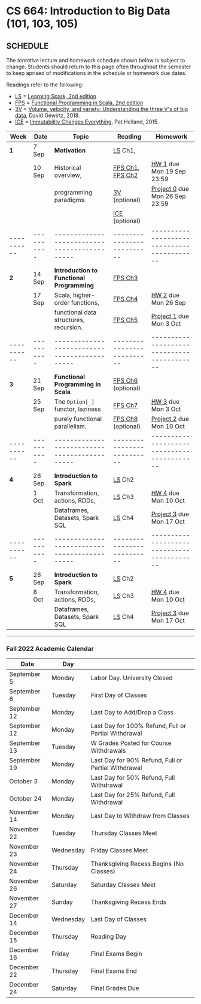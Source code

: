# CS 664: Introduction to Big Data (101, 103, 105)

## SCHEDULE

The *tentative* lecture and homework schedule shown below is subject to change.  Students should return to this page often throughout the semester to keep aprised of modifications in the schedule or homework due dates.

Readings refer to the following:

+  [LS][] = [Learning Spark, 2nd edition](https://pages.databricks.com/rs/094-YMS-629/images/LearningSpark2.0.pdf)
+  [FPS][] = [Functional Programming in Scala, 2nd edition](https://livebook.manning.com/book/functional-programming-in-scala-second-edition)
+  [3V][] = [Volume, velocity, and variety: Understanding the three V's of big data][], David Gewirtz, 2018.
+  [ICE][] = [Immutability Changes Everything][], Pat Helland, 2015.



| **Week** | **Date** | **Topic**                                  | **Reading**              | **Homework**                             |
|----------|----------|--------------------------------------------|--------------------------|------------------------------------------|
| **1**    | 7 Sep    | **Motivation**                             | [LS][] Ch1,              |                                          |
|          | 10 Sep   | Historical overview,                       | [FPS Ch1][], [FPS Ch2][] | [HW 1][] due Mon 19 Sep 23:59            |
|          |          | programming paradigms.                     | [3V][] (optional)        | [Project 0][] due Mon 26 Sep 23:59       |
|          |          |                                            | [ICE][] (optional)       | 
|----------|----------|--------------------------------------------|--------------------------|------------------------------------------|
| **2**    | 14 Sep   | **Introduction to Functional Programming** | [FPS Ch3][]              |                                          | 
|          | 17 Sep   | Scala, higher-order functions,             | [FPS Ch4][]              | [HW 2][] due Mon 26 Sep                  | 
|          |          |  functional data structures, recursion.    | [FPS Ch5][]              | [Project 1][] due Mon 3 Oct              |
|----------|----------|--------------------------------------------|--------------------------|------------------------------------------|
| **3**    | 21 Sep   | **Functional Programming in Scala**        | [FPS Ch6][] (optional)   |                                          | 
|          | 25 Sep   | The `Option[_]` functor, laziness          | [FPS Ch7][]              | [HW 3][] due Mon 3 Oct                   |
|          |          | purely functional parallelism.             | [FPS Ch8][] (optional)   | [Project 2][] due Mon 10 Oct             |
|----------|----------|--------------------------------------------|--------------------------|------------------------------------------|
| **4**    | 28 Sep   | **Introduction to Spark**                  | [LS][] Ch2               |                                          | 
|          | 1 Oct    | Transformation, actions, RDDs,             | [LS][] Ch3               | [HW 4][] due Mon 10 Oct                  |
|          |          | Dataframes, Datasets, Spark SQL            | [LS][] Ch4               | [Project 3][] due Mon 17 Oct             |
|----------|----------|--------------------------------------------|--------------------------|------------------------------------------|
| **5**    | 28 Sep   | **Introduction to Spark**                  | [LS][] Ch2               |                                          | 
|          | 8 Oct    | Transformation, actions, RDDs,             | [LS][] Ch3               | [HW 4][] due Mon 10 Oct                  |
|          |          | Dataframes, Datasets, Spark SQL            | [LS][] Ch4               | [Project 3][] due Mon 17 Oct             |


----------------------

### Fall 2022 Academic Calendar

| **Date** | **Day** |   |
|--------|--------|---------------------------------|
| September	5 | Monday | Labor Day. University Closed |
| September	6 | Tuesday | First Day of Classes |
| September	12 | Monday | Last Day to Add/Drop a Class |
| September	12 | Monday | Last Day for 100% Refund, Full or Partial Withdrawal |
| September	13 | Tuesday | W Grades Posted for Course Withdrawals |
| September	19 | Monday | Last Day for 90% Refund, Full or Partial Withdrawal |
| October	3 | Monday | Last Day for 50% Refund, Full Withdrawal |
| October	24 | Monday | Last Day for 25% Refund, Full Withdrawal |
| November	14 | Monday | Last Day to Withdraw from Classes  |
| November	22 | Tuesday | Thursday Classes Meet |
| November	23 | Wednesday | Friday Classes Meet |
| November	24 | Thursday | Thanksgiving Recess Begins (No Classes) |
| November	26 | Saturday | Saturday Classes Meet |
| November	27 | Sunday | Thanksgiving Recess Ends |
| December	14 | Wednesday | Last Day of Classes |
| December	15 | Thursday | Reading Day |
| December	16 | Friday | Final Exams Begin |
| December	22 | Thursday | Final Exams End |
| December	24 | Saturday | Final Grades Due |




[3V]: https://www.zdnet.com/article/volume-velocity-and-variety-understanding-the-three-vs-of-big-data/
[final exams]: https://www5.njit.edu/registrar/exams/finalexams.php

[FPS]: https://livebook.manning.com/book/functional-programming-in-scala-second-edition/
[FPS Ch1]: https://livebook.manning.com/book/functional-programming-in-scala-second-edition/chapter-1/v-6/
[FPS Ch2]: https://livebook.manning.com/book/functional-programming-in-scala-second-edition/chapter-2/v-6/
[FPS Ch3]: https://livebook.manning.com/book/functional-programming-in-scala-second-edition/chapter-3/v-6/
[FPS Ch4]: https://livebook.manning.com/book/functional-programming-in-scala-second-edition/chapter-4/v-6/
[FPS Ch5]: https://livebook.manning.com/book/functional-programming-in-scala-second-edition/chapter-5/v-6/

[FPS Ch6]: https://livebook.manning.com/book/functional-programming-in-scala-second-edition/chapter-6/v-6/
[FPS Ch7]: https://livebook.manning.com/book/functional-programming-in-scala-second-edition/chapter-7/v-6/
[FPS Ch8]: https://livebook.manning.com/book/functional-programming-in-scala-second-edition/chapter-8/v-6/


<!-- HW LINKS -->
[Gradescope]: https://www.gradescope.com/courses/441050

<!-- [HW 1]: https://www.gradescope.com/courses/441050 -->
<!-- [HW 2]: https://www.gradescope.com/courses/441050 -->
<!-- [HW 3]: https://www.gradescope.com/courses/441050 -->
<!-- [HW 4]: https://www.gradescope.com/courses/441050 -->
<!-- [HW 5]: https://www.gradescope.com/courses/441050 -->
<!-- [HW 6]: https://www.gradescope.com/courses/441050 -->
<!-- [HW 7]: https://www.gradescope.com/courses/441050 -->
<!-- [HW 8]: https://www.gradescope.com/courses/441050 -->
<!-- [HW 9]: https://www.gradescope.com/courses/441050 -->
<!-- [HW 10]: https://www.gradescope.com/courses/441050 -->
<!-- [HW 11]: https://www.gradescope.com/courses/441050 -->

[HW 1]: https://github.com/williamdemeo/cs644-fall2022/blob/master/lecture/dne.md
[HW 2]: https://github.com/williamdemeo/cs644-fall2022/blob/master/lecture/dne.md
[HW 3]: https://github.com/williamdemeo/cs644-fall2022/blob/master/lecture/dne.md
[HW 4]: https://github.com/williamdemeo/cs644-fall2022/blob/master/lecture/dne.md
[HW 5]: https://github.com/williamdemeo/cs644-fall2022/blob/master/lecture/dne.md
[HW 6]: https://github.com/williamdemeo/cs644-fall2022/blob/master/lecture/dne.md
[HW 7]: https://github.com/williamdemeo/cs644-fall2022/blob/master/lecture/dne.md
[HW 8]: https://github.com/williamdemeo/cs644-fall2022/blob/master/lecture/dne.md
[HW 9]: https://github.com/williamdemeo/cs644-fall2022/blob/master/lecture/dne.md
[HW 10]: https://github.com/williamdemeo/cs644-fall2022/blob/master/lecture/dne.md
[HW 11]: https://github.com/williamdemeo/cs644-fall2022/blob/master/lecture/dne.md


[ICE]: https://www.cidrdb.org/cidr2015/Papers/CIDR15_Paper16.pdf
[Immutability Changes Everything]: https://www.cidrdb.org/cidr2015/Papers/CIDR15_Paper16.pdf

[KUPF]: https://goo.gl/maps/GjhP3cjrMAJSzVFt5
[KUPF 202]: https://goo.gl/maps/GjhP3cjrMAJSzVFt5

[LS]: https://pages.databricks.com/rs/094-YMS-629/images/LearningSpark2.0.pdf


<!-- Project LINKS -->
[Project 0]: https://github.com/williamdemeo/cs644-fall2022/tree/master/projects/Project0
[Project 1]: https://github.com/williamdemeo/cs644-fall2022/tree/master/projects/Project1
[Project 2]: https://github.com/williamdemeo/cs644-fall2022/tree/master/projects/Project2
[Project 3]: https://github.com/williamdemeo/cs644-fall2022/tree/master/projects/Project3
[Project 4]: https://github.com/williamdemeo/cs644-fall2022/tree/master/projects/Project4

[Volume, velocity, and variety: Understanding the three V's of big data]: https://www.zdnet.com/article/volume-velocity-and-variety-understanding-the-three-vs-of-big-data/

